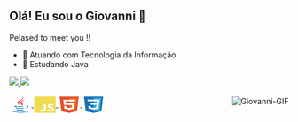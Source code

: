 ## Olá! Eu sou o Giovanni 👋 
Pelased to meet you !!

- 🔭 Atuando com Tecnologia da Informação
- 🌱 Estudando Java

<div>
  <a href="https://beacons.ai/GiovanniTech">
  <img height="180em" src="https://github-readme-stats.vercel.app/api?username=GiovanniTech&show_icons=true&theme=dark&include_all_commits=true&count_private=true"/>
  <img height="180em" src="https://github-readme-stats.vercel.app/api/top-langs/?username=GiovanniTech&layout=compact&langs_count=16&theme=dark"/>
</div>
  
<div style="display: inline_block"><br>
  <img align="center" alt="Giovanni-JAVA" height="30" width="40" src="https://raw.githubusercontent.com/devicons/devicon/master/icons/java/java-original.svg">
  <img align="center" alt="Giovannia-Js" height="30" width="40" src="https://raw.githubusercontent.com/devicons/devicon/master/icons/javascript/javascript-plain.svg">
  <img align="center" alt="Giovanni-HTML" height="30" width="40" src="https://raw.githubusercontent.com/devicons/devicon/master/icons/html5/html5-original.svg">
  <img align="center" alt="Giovanni-CSS" height="30" width="40" src="https://raw.githubusercontent.com/devicons/devicon/master/icons/css3/css3-original.svg">
  <img align="right"  height="150" alt="Giovanni-GIF" src="https://media.giphy.com/media/p6H54J5tdyojC/giphy.gif">

  </div>
 
